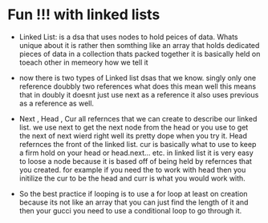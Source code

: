 # Fun !!! with linked lists



* Linked List: is a dsa that uses nodes to hold peices of data. Whats unique about it is rather then somthing like an array that holds dedicated pieces of data in a collection thats packed together it is basically held on toeach other in memeory how we tell it 

* now there is two types of Linked list dsas that we know. singly only one reference doubbly two references what does this mean well this means that in doubly it doesnt just use next as a reference it also uses previous as a reference as well.

* Next , Head , Cur all refernces that we can create to describe our linked list. we use next to get the next  node from the head or you use to get the next of next wierd right well its pretty dope when you try it. Head refernces the front of the linked list. cur is basically what to use to keep a firm hold on your head or head.next... etc.  in linked list it is very easy to loose a node because it is based off of being held by refernces that you created. for example if you need the to work with head then you initilize the cur to be the head and curr is what you would work with. 

* So the best practice if looping is to use a for loop at least on creation because its not like an array that you can just find the length of it and then your gucci you need to use a conditional loop to go through it. 

